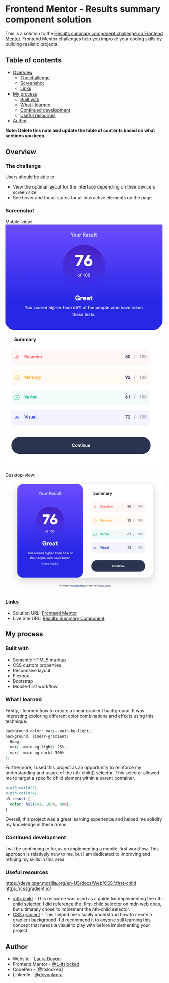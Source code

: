 # Frontend Mentor - Results summary component solution

This is a solution to the [Results summary component challenge on Frontend Mentor](https://www.frontendmentor.io/challenges/results-summary-component-CE_K6s0maV). Frontend Mentor challenges help you improve your coding skills by building realistic projects.

## Table of contents

- [Overview](#overview)
  - [The challenge](#the-challenge)
  - [Screenshot](#screenshot)
  - [Links](#links)
- [My process](#my-process)
  - [Built with](#built-with)
  - [What I learned](#what-i-learned)
  - [Continued development](#continued-development)
  - [Useful resources](#useful-resources)
- [Author](#author)

**Note: Delete this note and update the table of contents based on what sections you keep.**

## Overview

### The challenge

Users should be able to:

- View the optimal layout for the interface depending on their device's screen size
- See hover and focus states for all interactive elements on the page

### Screenshot

Mobile-view:
![](./screenshot.png)

Desktop-view:
![](./screenshot-desktop.png)

### Links

- Solution URL: [Frontend Mentor](https://www.frontendmentor.io/solutions/results-summary-component-G2cNvP1hP1)
- Live Site URL: [Results Summary Component](https://tubular-syrniki-8a0018.netlify.app/)

## My process

### Built with

- Semantic HTML5 markup
- CSS custom properties
- Responsive layout
- Flexbox
- Bootstrap
- Mobile-first workflow

### What I learned

Firstly, I learned how to create a linear gradient background. It was interesting exploring different color combinations and effects using this technique.

```css
background-color: var(--main-bg-light);
background: linear-gradient(
  0deg,
  var(--main-bg-light) 25%,
  var(--main-bg-dark) 100%
);
```

Furthermore, I used this project as an opportunity to reinforce my understanding and usage of the nth-child() selector. This selector allowed me to target a specific child element within a parent container.

```css
p:nth-child(2),
p:nth-child(4),
h3.result {
  color: hsl(241, 100%, 89%);
}
```

Overall, this project was a great learning experience and helped me solidify my knowledge in these areas.

### Continued development

I will be continuing to focus on implementing a mobile-first workflow. This approach is relatively new to me, but I am dedicated to improving and refining my skills in this area.

### Useful resources

https://developer.mozilla.org/en-US/docs/Web/CSS/:first-child
https://cssgradient.io/

- [:nth-child](https://developer.mozilla.org/en-US/docs/Web/CSS/:nth-child) - This resource was used as a guide for implementing the nth-child selector. I did reference the :first-child selector on mdn web docs, but ultimately chose to implement the nth-child selector.
- [CSS gradient](https://cssgradient.io/) - This helped me visually understand how to create a gradient background. I'd recommend it to anyone still learning this concept that needs a visual to play with before implementing your project.

## Author

- Website - [Laura Doyon](https://lauradoyon.netlify.app/)
- Frontend Mentor - [@L-itslocked](https://www.frontendmentor.io/profile//L-itslocked)
- CodePen - [@Itslocked]
- LinkedIn - [@doyonlaura](https://www.linkedin.com/in/doyonlaura)
